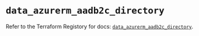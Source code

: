 # `data_azurerm_aadb2c_directory`

Refer to the Terraform Registory for docs: [`data_azurerm_aadb2c_directory`](https://www.terraform.io/docs/providers/azurerm/d/aadb2c_directory).
